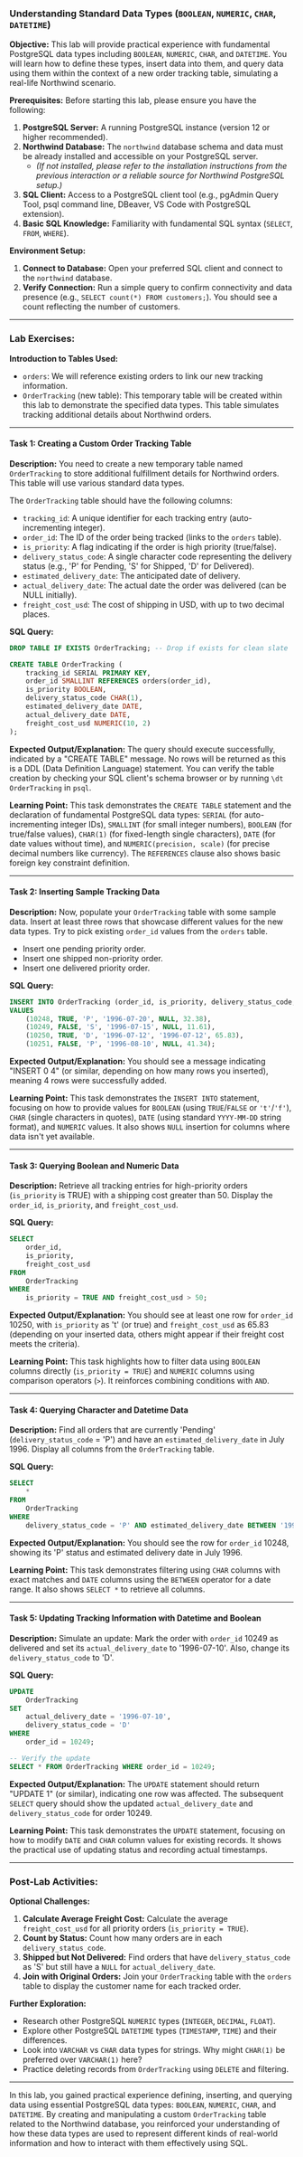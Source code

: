 
### Understanding Standard Data Types (`BOOLEAN`, `NUMERIC`, `CHAR`, `DATETIME`)

**Objective:**
This lab will provide practical experience with fundamental PostgreSQL data types including `BOOLEAN`, `NUMERIC`, `CHAR`, and `DATETIME`. You will learn how to define these types, insert data into them, and query data using them within the context of a new order tracking table, simulating a real-life Northwind scenario.

**Prerequisites:**
Before starting this lab, please ensure you have the following:

1.  **PostgreSQL Server:** A running PostgreSQL instance (version 12 or higher recommended).
2.  **Northwind Database:** The `northwind` database schema and data must be already installed and accessible on your PostgreSQL server.
    *   *(If not installed, please refer to the installation instructions from the previous interaction or a reliable source for Northwind PostgreSQL setup.)*
3.  **SQL Client:** Access to a PostgreSQL client tool (e.g., pgAdmin Query Tool, psql command line, DBeaver, VS Code with PostgreSQL extension).
4.  **Basic SQL Knowledge:** Familiarity with fundamental SQL syntax (`SELECT`, `FROM`, `WHERE`).

**Environment Setup:**

1.  **Connect to Database:** Open your preferred SQL client and connect to the `northwind` database.
2.  **Verify Connection:** Run a simple query to confirm connectivity and data presence (e.g., `SELECT count(*) FROM customers;`). You should see a count reflecting the number of customers.

---

### **Lab Exercises:**

**Introduction to Tables Used:**
*   `orders`: We will reference existing orders to link our new tracking information.
*   `OrderTracking` (new table): This temporary table will be created within this lab to demonstrate the specified data types. This table simulates tracking additional details about Northwind orders.

---

#### **Task 1: Creating a Custom Order Tracking Table**

**Description:**
You need to create a new temporary table named `OrderTracking` to store additional fulfillment details for Northwind orders. This table will use various standard data types.

The `OrderTracking` table should have the following columns:
*   `tracking_id`: A unique identifier for each tracking entry (auto-incrementing integer).
*   `order_id`: The ID of the order being tracked (links to the `orders` table).
*   `is_priority`: A flag indicating if the order is high priority (true/false).
*   `delivery_status_code`: A single character code representing the delivery status (e.g., 'P' for Pending, 'S' for Shipped, 'D' for Delivered).
*   `estimated_delivery_date`: The anticipated date of delivery.
*   `actual_delivery_date`: The actual date the order was delivered (can be NULL initially).
*   `freight_cost_usd`: The cost of shipping in USD, with up to two decimal places.

**SQL Query:**

```sql
DROP TABLE IF EXISTS OrderTracking; -- Drop if exists for clean slate

CREATE TABLE OrderTracking (
    tracking_id SERIAL PRIMARY KEY,
    order_id SMALLINT REFERENCES orders(order_id),
    is_priority BOOLEAN,
    delivery_status_code CHAR(1),
    estimated_delivery_date DATE,
    actual_delivery_date DATE,
    freight_cost_usd NUMERIC(10, 2)
);
```

**Expected Output/Explanation:**
The query should execute successfully, indicated by a "CREATE TABLE" message. No rows will be returned as this is a DDL (Data Definition Language) statement. You can verify the table creation by checking your SQL client's schema browser or by running `\dt OrderTracking` in `psql`.

**Learning Point:**
This task demonstrates the `CREATE TABLE` statement and the declaration of fundamental PostgreSQL data types: `SERIAL` (for auto-incrementing integer IDs), `SMALLINT` (for small integer numbers), `BOOLEAN` (for true/false values), `CHAR(1)` (for fixed-length single characters), `DATE` (for date values without time), and `NUMERIC(precision, scale)` (for precise decimal numbers like currency). The `REFERENCES` clause also shows basic foreign key constraint definition.

---

#### **Task 2: Inserting Sample Tracking Data**

**Description:**
Now, populate your `OrderTracking` table with some sample data. Insert at least three rows that showcase different values for the new data types. Try to pick existing `order_id` values from the `orders` table.

*   Insert one pending priority order.
*   Insert one shipped non-priority order.
*   Insert one delivered priority order.

**SQL Query:**

```sql
INSERT INTO OrderTracking (order_id, is_priority, delivery_status_code, estimated_delivery_date, actual_delivery_date, freight_cost_usd)
VALUES
    (10248, TRUE, 'P', '1996-07-20', NULL, 32.38),
    (10249, FALSE, 'S', '1996-07-15', NULL, 11.61),
    (10250, TRUE, 'D', '1996-07-12', '1996-07-12', 65.83),
    (10251, FALSE, 'P', '1996-08-10', NULL, 41.34);
```

**Expected Output/Explanation:**
You should see a message indicating "INSERT 0 4" (or similar, depending on how many rows you inserted), meaning 4 rows were successfully added.

**Learning Point:**
This task demonstrates the `INSERT INTO` statement, focusing on how to provide values for `BOOLEAN` (using `TRUE`/`FALSE` or `'t'`/`'f'`), `CHAR` (single characters in quotes), `DATE` (using standard `YYYY-MM-DD` string format), and `NUMERIC` values. It also shows `NULL` insertion for columns where data isn't yet available.

---

#### **Task 3: Querying Boolean and Numeric Data**

**Description:**
Retrieve all tracking entries for high-priority orders (`is_priority` is TRUE) with a shipping cost greater than 50. Display the `order_id`, `is_priority`, and `freight_cost_usd`.

**SQL Query:**

```sql
SELECT
    order_id,
    is_priority,
    freight_cost_usd
FROM
    OrderTracking
WHERE
    is_priority = TRUE AND freight_cost_usd > 50;
```

**Expected Output/Explanation:**
You should see at least one row for `order_id` 10250, with `is_priority` as 't' (or true) and `freight_cost_usd` as 65.83 (depending on your inserted data, others might appear if their freight cost meets the criteria).

**Learning Point:**
This task highlights how to filter data using `BOOLEAN` columns directly (`is_priority = TRUE`) and `NUMERIC` columns using comparison operators (`>`). It reinforces combining conditions with `AND`.

---

#### **Task 4: Querying Character and Datetime Data**

**Description:**
Find all orders that are currently 'Pending' (`delivery_status_code` = 'P') and have an `estimated_delivery_date` in July 1996. Display all columns from the `OrderTracking` table.

**SQL Query:**

```sql
SELECT
    *
FROM
    OrderTracking
WHERE
    delivery_status_code = 'P' AND estimated_delivery_date BETWEEN '1996-07-01' AND '1996-07-31';
```

**Expected Output/Explanation:**
You should see the row for `order_id` 10248, showing its 'P' status and estimated delivery date in July 1996.

**Learning Point:**
This task demonstrates filtering using `CHAR` columns with exact matches and `DATE` columns using the `BETWEEN` operator for a date range. It also shows `SELECT *` to retrieve all columns.

---

#### **Task 5: Updating Tracking Information with Datetime and Boolean**

**Description:**
Simulate an update: Mark the order with `order_id` 10249 as delivered and set its `actual_delivery_date` to '1996-07-10'. Also, change its `delivery_status_code` to 'D'.

**SQL Query:**

```sql
UPDATE
    OrderTracking
SET
    actual_delivery_date = '1996-07-10',
    delivery_status_code = 'D'
WHERE
    order_id = 10249;

-- Verify the update
SELECT * FROM OrderTracking WHERE order_id = 10249;
```

**Expected Output/Explanation:**
The `UPDATE` statement should return "UPDATE 1" (or similar), indicating one row was affected. The subsequent `SELECT` query should show the updated `actual_delivery_date` and `delivery_status_code` for order 10249.

**Learning Point:**
This task demonstrates the `UPDATE` statement, focusing on how to modify `DATE` and `CHAR` column values for existing records. It shows the practical use of updating status and recording actual timestamps.

---

### **Post-Lab Activities:**

**Optional Challenges:**
1.  **Calculate Average Freight Cost:** Calculate the average `freight_cost_usd` for all priority orders (`is_priority = TRUE`).
2.  **Count by Status:** Count how many orders are in each `delivery_status_code`.
3.  **Shipped but Not Delivered:** Find orders that have `delivery_status_code` as 'S' but still have a `NULL` for `actual_delivery_date`.
4.  **Join with Original Orders:** Join your `OrderTracking` table with the `orders` table to display the customer name for each tracked order.

**Further Exploration:**
*   Research other PostgreSQL `NUMERIC` types (`INTEGER`, `DECIMAL`, `FLOAT`).
*   Explore other PostgreSQL `DATETIME` types (`TIMESTAMP`, `TIME`) and their differences.
*   Look into `VARCHAR` vs `CHAR` data types for strings. Why might `CHAR(1)` be preferred over `VARCHAR(1)` here?
*   Practice deleting records from `OrderTracking` using `DELETE` and filtering.

---

In this lab, you gained practical experience defining, inserting, and querying data using essential PostgreSQL data types: `BOOLEAN`, `NUMERIC`, `CHAR`, and `DATETIME`. By creating and manipulating a custom `OrderTracking` table related to the Northwind database, you reinforced your understanding of how these data types are used to represent different kinds of real-world information and how to interact with them effectively using SQL.